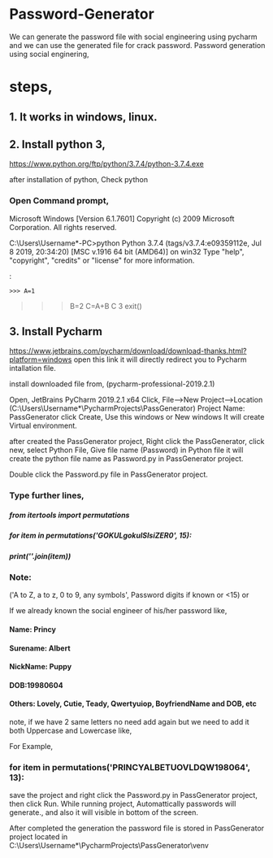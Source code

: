 # Password-Generator
We can generate the password file with social engineering using pycharm and we can use the generated file for crack password.
Password generation using social enginering,


# steps,
## 1. It works in windows, linux.
## 2. Install python 3,
https://www.python.org/ftp/python/3.7.4/python-3.7.4.exe

after installation of python, Check python
### Open Command prompt,


Microsoft Windows [Version 6.1.7601]
Copyright (c) 2009 Microsoft Corporation.  All rights reserved.

C:\Users\Username*-PC>python
Python 3.7.4 (tags/v3.7.4:e09359112e, Jul  8 2019, 20:34:20) [MSC v.1916 64 bit
(AMD64)] on win32
Type "help", "copyright", "credits" or "license" for more information.

:

    >>> A=1
>>> B=2
>>> C=A+B
>>> C
3
>>> exit()




## 3. Install Pycharm
https://www.jetbrains.com/pycharm/download/download-thanks.html?platform=windows
open this link it will directly redirect you to Pycharm intallation file.

install downloaded file from, (pycharm-professional-2019.2.1)

Open, JetBrains PyCharm 2019.2.1 x64
Click, File-->New Project-->Location (C:\Users\Username*\PycharmProjects\PassGenerator) Project Name: PassGenerator
click Create, Use this windows or New windows
It will create Virtual environment.

after created the PassGenerator project,
Right click the PassGenerator, click new, select Python File,
Give file name (Password) in Python file
it will create the python file name as Password.py in PassGenerator project.

Double click the Password.py file in PassGenerator project.

### Type further lines,

##### from itertools import permutations
##### for item in permutations('GOKULgokulSIsiZER0', 15):
#####    print(''.join(item))

### Note: 
('A to Z, a to z, 0 to 9, any symbols', Password digits if known or <15)
or 


If we already known the social engineer of his/her password like,
#### Name: Princy
#### Surename: Albert
#### NickName: Puppy
#### DOB:19980604
#### Others: Lovely, Cutie, Teady, Qwertyuiop, BoyfriendName and DOB, etc
note,
if we have 2 same letters no need add again but we need to add it both Uppercase and Lowercase like,

For Example,
### for item in permutations('PRINCYALBETUOVLDQW198064', 13):


save the project and right click the Password.py in PassGenerator project, then click Run. 
While running project, Automattically passwords will generate., and also it will visible in bottom of the screen.

After completed the generation the password file is stored in PassGenerator project located in 
C:\Users\Username*\PycharmProjects\PassGenerator\venv
